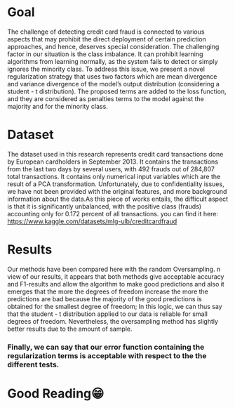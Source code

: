 # Goal
The challenge of detecting credit card fraud is connected to various aspects that may prohibit the direct
deployment of certain prediction approaches, and hence, deserves special consideration. The challenging
factor in our situation is the class imbalance. It can
prohibit learning algorithms from learning normally, as the system fails to detect or simply ignores the
minority class. To address this issue, we present a novel
regularization strategy that uses two factors which are mean divergence and
variance divergence of the model’s output distribution (considering a student -
t distribution). The proposed terms are added to the loss function, and they are considered
as penalties terms to the model against the majority and for the minority class.


# Dataset
The dataset used in this research represents credit card transactions done by European cardholders in
September 2013. It contains the transactions from the last two days by several users, with 492 frauds
out of 284,807 total transactions. It contains only numerical input variables which are the result of a
PCA transformation. Unfortunately, due to confidentiality issues, we have not been provided with the
original features, and more background information about the data.As this piece of works entails, the
difficult aspect is that it is significantly unbalanced, with the positive class (frauds) accounting only
for 0.172 percent of all transactions. you can find it here: https://www.kaggle.com/datasets/mlg-ulb/creditcardfraud


# Results
Our methods have been compared here with the random Oversampling. n view of our results, it appears that both methods give acceptable accuracy and F1-results and allow
the algorithm to make good predictions and also it emerges that the more the degrees of freedom
increase the more the predictions are bad because the majority of the good predictions is obtained for
the smallest degree of freedom; In this logic, we can thus say that the student - t distribution applied to
our data is reliable for small degrees of freedom.  Nevertheless, the oversampling method has slightly
better results due to the amount of sample.
### Finally, we can say that our error function containing the regularization terms is acceptable with respect to the the different tests.


# Good Reading😁
